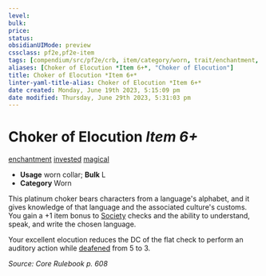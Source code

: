 ```yaml
---
level:
bulk:
price:
status:
obsidianUIMode: preview
cssclass: pf2e,pf2e-item
tags: [compendium/src/pf2e/crb, item/category/worn, trait/enchantment, trait/invested, trait/magical]
aliases: [Choker of Elocution *Item 6+*, "Choker of Elocution"]
title: Choker of Elocution *Item 6+*
linter-yaml-title-alias: Choker of Elocution *Item 6+*
date created: Monday, June 19th 2023, 5:15:09 pm
date modified: Thursday, June 29th 2023, 5:31:03 pm
---
```


# Choker of Elocution *Item 6+*

[enchantment](rules/traits/enchantment.md) [invested](rules/traits/invested.md) [magical](rules/traits/magical.md)  

- **Usage** worn collar; **Bulk** L
- **Category** Worn

This platinum choker bears characters from a language's alphabet, and it gives knowledge of that language and the associated culture's customs. You gain a +1 item bonus to [Society](compendium/skills.md#Society) checks and the ability to understand, speak, and write the chosen language.

Your excellent elocution reduces the DC of the flat check to perform an auditory action while [deafened](rules/conditions.md#Deafened) from 5 to 3.

*Source: Core Rulebook p. 608*
